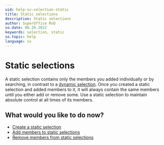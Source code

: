 ```yaml
---
uid: help-sv-selection-static
title: Static selections
description: Static selections
author: SuperOffice RnD
so.date: 06.29.2022
keywords: selection, static
so.topic: help
language: sv
---
```


# Static selections

A static selection contains only the members you added individually or by searching, in contrast to a [dynamic selection][1]. Once you created a static selection and added members to it, it will always contain the same members until you either add or remove some. Use a static selection to maintain absolute control at all times of its members.

## What would you like to do now?

* [Create a static selection][2]
* [Add members to static selections][3]
* [Remove members from static selections][4]

<!-- Referenced links -->
[1]: dynamic-selections.md
[2]: create/create-static.yml
[3]: update/add-members-to-static.md
[4]: update/remove-members-from-static.md

<!-- Referenced images -->

